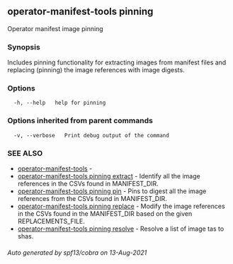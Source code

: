 ## operator-manifest-tools pinning

Operator manifest image pinning

### Synopsis

Includes pinning functionality for extracting images from manifest files and replacing (pinning) the image references with image digests.

### Options

```
  -h, --help   help for pinning
```

### Options inherited from parent commands

```
  -v, --verbose   Print debug output of the command
```

### SEE ALSO

* [operator-manifest-tools](operator-manifest-tools.md)	 - 
* [operator-manifest-tools pinning extract](operator-manifest-tools_pinning_extract.md)	 - Identify all the image references in the CSVs found
in MANIFEST_DIR.
* [operator-manifest-tools pinning pin](operator-manifest-tools_pinning_pin.md)	 - Pins to digest all the image references from the CSVs found in MANIFEST_DIR.
* [operator-manifest-tools pinning replace](operator-manifest-tools_pinning_replace.md)	 - Modify the image references in the CSVs found in
the MANIFEST_DIR based on the given REPLACEMENTS_FILE.
* [operator-manifest-tools pinning resolve](operator-manifest-tools_pinning_resolve.md)	 - Resolve a list of image tas to shas.

###### Auto generated by spf13/cobra on 13-Aug-2021
